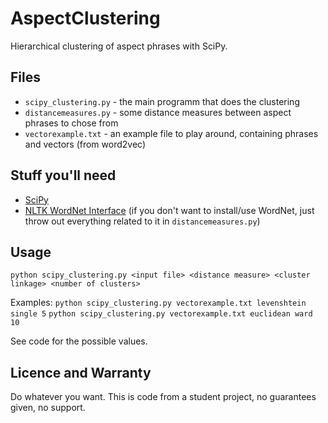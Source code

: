 # AspectClustering
Hierarchical clustering of aspect phrases with SciPy.

## Files
- `scipy_clustering.py` - the main programm that does the clustering
- `distancemeasures.py` - some distance measures between aspect phrases to chose from
- `vectorexample.txt` - an example file to play around, containing phrases and vectors (from word2vec)

## Stuff you'll need
- [SciPy](https://www.scipy.org/)
- [NLTK WordNet Interface](http://www.nltk.org/howto/wordnet.html)
  (if you don't want to install/use WordNet, just throw out everything related to it in `distancemeasures.py`)

## Usage
`python scipy_clustering.py <input file> <distance measure> <cluster linkage> <number of clusters>`

Examples:
`python scipy_clustering.py vectorexample.txt levenshtein single 5`
`python scipy_clustering.py vectorexample.txt euclidean ward 10`

See code for the possible values.

## Licence and Warranty
Do whatever you want. This is code from a student project, no guarantees given, no support.
